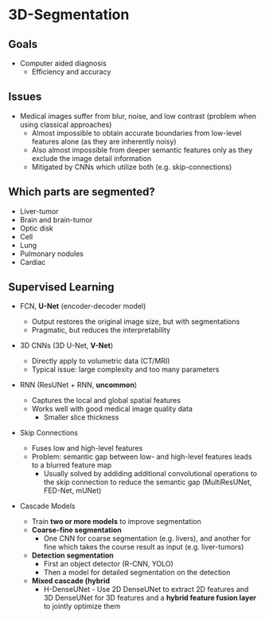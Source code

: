 # 3D-Segmentation

## Goals
-	Computer aided diagnosis
	-	Efficiency and accuracy

## Issues
-	Medical images suffer from blur, noise, and low contrast (problem when using classical approaches)
	-	Almost impossible to obtain accurate boundaries from low-level features alone (as they are inherently noisy)
	-	Also almost impossible from deeper semantic features only as they exclude the image detail information
	-	Mitigated by CNNs which utilize both (e.g. skip-connections)

## Which parts are segmented?
-	Liver-tumor
-	Brain and brain-tumor
-	Optic disk
-	Cell 
-	Lung
-	Pulmonary nodules
-	Cardiac



## Supervised Learning
-	FCN, **U-Net** (encoder-decoder model)
	-	Output restores the original image size, but with segmentations
	-	Pragmatic, but reduces the interpretability
-	3D CNNs (3D U-Net, **V-Net**)
	-	Directly apply to volumetric data (CT/MRI)
	-	Typical issue: large complexity and too many parameters

-	RNN (ResUNet + RNN, **uncommon**)
	-	Captures the local and global spatial features
	-	Works well with good medical image quality data
		-	Smaller slice thickness
-	Skip Connections
	-	Fuses low and high-level features
	-	Problem: semantic gap between low- and high-level features leads to a blurred feature map
		-	Usually solved by addiding additional convolutional operations to the skip connection to reduce the semantic gap (MultiResUNet, FED-Net, mUNet)

-	Cascade Models
	-	Train **two or more models** to improve segmentation
	-	**Coarse-fine segmentation**
		-	One CNN for coarse segmentation (e.g. livers), and another for fine which takes the course result as input (e.g. liver-tumors)
	-	**Detection segmentation**
		-	First an object detector (R-CNN, YOLO)
		-	Then a model for detailed segmentation on the detection
	-	**Mixed cascade (hybrid**
		-	H-DenseUNet - Use 2D DenseUNet to extract 2D features and 3D DenseUNet for 3D features and a **hybrid feature fusion layer** to jointly optimize them




